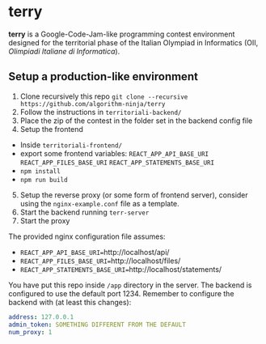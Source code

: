 # terry

**terry** is a Google-Code-Jam-like programming contest environment designed for the territorial phase of the Italian Olympiad in Informatics (OII, _Olimpiadi Italiane di Informatica_).

## Setup a production-like environment

1. Clone recursively this repo `git clone --recursive https://github.com/algorithm-ninja/terry`
2. Follow the instructions in `territoriali-backend/`
3. Place the zip of the contest in the folder set in the backend config file
4. Setup the frontend
 - Inside `territoriali-frontend/`
 - export some frontend variables: `REACT_APP_API_BASE_URI` `REACT_APP_FILES_BASE_URI` `REACT_APP_STATEMENTS_BASE_URI`
 - `npm install`
 - `npm run build`
5. Setup the reverse proxy (or some form of frontend server), consider using the `nginx-example.conf` file as a template.
6. Start the backend running `terr-server`
7. Start the proxy

The provided nginx configuration file assumes:
- `REACT_APP_API_BASE_URI=`http://localhost/api/
- `REACT_APP_FILES_BASE_URI=`http://localhost/files/
- `REACT_APP_STATEMENTS_BASE_URI=`http://localhost/statements/

You have put this repo inside `/app` directory in the server. The backend is configured to use the default port 1234.
Remember to configure the backend with (at least this changes):
```yaml
address: 127.0.0.1
admin_token: SOMETHING DIFFERENT FROM THE DEFAULT
num_proxy: 1
```

